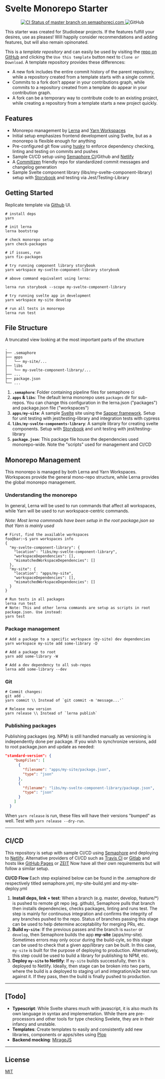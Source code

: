 # Svelte Monorepo Starter

<p align="center">
  <a href="https://studiobear.semaphoreci.com/badges/svelte-monorepo-starter/branches/master">
    <img src="https://studiobear.semaphoreci.com/badges/gatsby-starter-typescript-testing/branches/master.svg?style=shields" alt="CI Status of master branch on semaphoreci.com" />
  </a>
  <img alt="GitHub" src="https://img.shields.io/github/license/Studiobear/svelte-monorepo-starter">
</p>

This starter was created for Studiobear projects. If the features fulfill your desires, use as pleases! Will happily consider reconmendations and adding features, but will also remain opinonated.

This is a _template repository_ and can easily be used by visiting the [repo on GitHub](https://github.com/Studiobear/svelte-monorepo-starter) and clicking the `Use this template` button next to `Clone or Download`. A template repository provides these differences:

- A new fork includes the entire commit history of the parent repository, while a repository created from a template starts with a single commit.
- Commits to a fork don't appear in your contributions graph, while commits to a repository created from a template do appear in your contribution graph.
- A fork can be a temporary way to contribute code to an existing project, while creating a repository from a template starts a new project quickly.

## Features

- Monorepo management by [Lerna](https://lerna.js.org/) and [Yarn Workspaces](https://yarnpkg.com/features/workspaces)
- Initial setup emphasizes frontend development using Svelte, but as a monorepo is flexible enough for anything
- Pre-configured git flow using [husky](https://github.com/typicode/husky) to enforce dependency checking, linting and testing on commits and pushes
- Sample CI/CD setup using [Semaphore CI](https://semaphoreci.com)/Github and [Netlify](https://.netlify.com)
- A [Commitizen](https://github.com/commitizen/cz-cli) friendly repo for standardized commit messages and changelog generation
- Sample Svelte component library (libs/my-svelte-component-library) setup with [Storybook](https://storybook.js.org/) and testing via Jest/Testing-Library

## Getting Started

Replicate template via [Github](https://github.com/Studiobear/svelte-monorepo-starter) UI.

```
# install deps
yarn

# init lerna
lerna bootstrap

# check monorepo setup
yarn check-packages

# if issues, run
yarn fix-packages

# try running component library storybook
yarn workspace my-svelte-component-library storybook

# above command equivalent using lerna:

lerna run storybook --scope my-svelte-component-library

# try running svelte app in development
yarn workspace my-site develop

# run all tests in monorepo
lerna run test

```

## File Structure

A truncated view looking at the most important parts of the structure

    .
    ├── .semaphore
    ├── apps
    │   └── my-site/...
    ├── libs
    │   └── my-svelte-component-library/...
    ├── ...
    ├── package.json
    └── ...

1.  **`.semaphore`**: Folder containing pipeline files for semaphore ci
2.  **`apps` & `libs`**: The default lerna monorepo uses `packages` dir for sub-repos. You can change this configuration in the lerna.json ("packages") and package.json file ("workspaces")
3.  **`apps/my-site`**: A sample [Svelte](https://svelte.dev/) site using the [Sapper framework](https://sapper.svelte.dev/). Setup for unit testing with jest/testing-library and integration tests with cypress
4.  **`libs/my-svelte-components-library`**: A sample library for creating svelte components. Setup with [Storybook](https://storybook.js.org/) and unit testing with jest/testing-library
5.  **`package.json`**: This package file house the dependencies used monorepo-wide. Note the "scripts" used for management and CI/CD

## Monorepo Management

This monorepo is managed by both Lerna and Yarn Workspaces. Workspaces provide the general mono-repo structure, while Lerna provides the global monorepo management.

### Understanding the monorepo

In general, Lerna will be used to run commands that affect all workspaces, while Yarn will be used to run workspace-centric commands.

_Note: Most lerna commnads have been setup in the root package.json so that Yarn is mainly used_

```console
# First, find the available workspaces
foo@bar:~$ yarn workspaces info
{
  "my-svelte-component-library": {
    "location": "libs/my-svelte-component-library",
    "workspaceDependencies": [],
    "mismatchedWorkspaceDependencies": []
  },
  "my-site": {
    "location": "apps/my-site",
    "workspaceDependencies": [],
    "mismatchedWorkspaceDependencies": []
  }
}

# Run tests in all packages
lerna run test
# Note: This and other lerna commands are setup as scripts in root package.json. Use instead:
yarn test

```

### Package management

```shell
# Add a package to a specific workspace (my-site) dev dependencies
yarn workspace my-site add some-library -D

# Add a package to root
yarn add some-library -W

# Add a dev dependency to all sub-repos
lerna add some-library --dev

```

### Git

```shell
# Commit changes:
git add .
yarn commit \\ Instead of `git commit -m 'message...'`

# Release new version
yarn release \\ Instead of `lerna publish`
```

### Publishing packages

Publishing packages (eg. NPM) is still handled manually as versioning is independently done per package. If you wish to synchronize versions, add to root package.json and update as needed:

```json
"standard-version": {
    "bumpFiles": [
      {
        "filename": "apps/my-site/package.json",
        "type": "json"
      },
      {
        "filename": "libs/my-svelte-component-library/package.json",
        "type": "json"
      }
    ]
  }
```

When `yarn release` is run, these files will have their versions "bumped" as well. Test with `yarn release --dry-run`.

---

## CI/CD

This repository is setup with sample CI/CD using [Semaphore](semaphoreci.com/) and deploying to [Netlify](https://www.netlify.com/). Alternative providers of CI/CD such as [Travis CI](https://travis-ci.org/) or [Gitlab](https://docs.gitlab.com/ee/ci/) and hosts like [GitHub Pages](https://pages.github.com/) or [ZEIT](https://zeit.co/) Now have all their own requirements but will follow a similar setup.

**CI/CD Flow**
Each step explained below can be found in the .semaphore dir respectively titled semaphore.yml, my-site-build.yml and my-site-deploy.yml

1. **Install deps, link + test**: When a branch (e.g. master, develop, feature/\*) is pushed to remote git repo (eg. github), Semaphore pulls that branch then installs dependencies, checks packages, linting and runs test. The step is mainly for continuous integration and confirms the integrity of any branches pushed to the repo. Status of branches passing this stage can be used to help determine acceptability for merging PRs, etc.
2. **Build `my-site`**: If the previous passes and the branch is `master` or `develop`, then Semaphore builds the app **my-site** (apps/my-site). Sometimes errors may only occur during the build-cyle, so this stage can be used to check that a given app/library can be built. In this case, `my-site` is built for the purpose of deploying to production. Alternatively, this step could be used to build a library for publishing to NPM, etc.
3. **Deploy `my-site` to Netlify**: If `my-site` builds successfully, then it is deployed to Netlify. Ideally, then stage can be broken into two parts, where the build is a deployed to staging url and integration/e2e test run against it. If they pass, then the build is finally pushed to production.

---

## [Todo]

- **Typescript**: While Svelte shares much with javascript, it is also much its own language in syntax and implementation. While there are pre-processors and other tools for type checking Svelete, they are in their infancy and unstable.
- **Templates**: Create templates to easily and consistently add new libraries, components or apps/sites using [Plop](https://plopjs.com/)
- **Backend mocking**: [MirageJS](https://miragejs.com/)

---

## License

[MIT](LICENSE)

